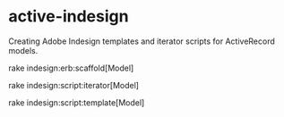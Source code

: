 active-indesign
===============

Creating Adobe Indesign templates and iterator scripts for ActiveRecord models.



rake indesign:erb:scaffold[Model]     


rake indesign:script:iterator[Model]

  
rake indesign:script:template[Model]